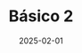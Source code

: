 ---
title: "Básico 2"
date: 2025-02-01
type: gym
images: []
description: ""
menu:
  main:
    identifier: "gimnasio-2"
    parent: "Gimnasio"
    weight: 52
---